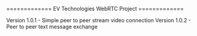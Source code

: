 ============= EV Technologies WebRTC Project =============

Version 1.0.1 - Simple peer to peer stream video connection
Version 1.0.2 - Peer to peer text message exchange